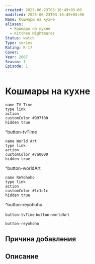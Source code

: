 ```yaml
---
created: 2025-06-23T03:16:49+03:00
modified: 2025-06-23T03:16:49+03:00
Name: Кошмары на кухне
aliases:
  - Кошмары на кухне
  - Kitchen Nightmares
Status: watch
Type: series
Rating: R-17
Cover: 
Year: 2007
Season: 1
Episode: 1
---
```


# Кошмары на кухне




```button
name TV Time
type link
action 
customColor #997f00
hidden true
```
^button-tvTime

```button
name World Art
type link
action 
customColor #7a0000
hidden true
```
^button-worldArt

```button
name ReYohoho
type link
action 
customColor #1c1c1c
hidden true
```
^button-reyohoho



`button-tvTime` `button-worldArt`

`button-reyohoho`

## Причина добавления




## Описание



